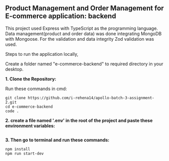 ## Product Management and Order Management for E-commerce application: backend

This project used Express with TypeScript as the programming language. Data management(product and order data) was done integrating MongoDB with Mongoose. For the validation and data integrity Zod validation was used.

Steps to run the application locally,

Create a folder named "e-commerce-backend" to required directory in your desktop.

**1. Clone the Repository:**

Run these commands in cmd:

```
git clone https://github.com/i-rehena14/apollo-batch-3-assignment-2.git
cd e-commerce-backend
code .
```

**2. create a file named '.env' in the root of the project and paste these environment variables:**

```

```

**3. Then go to terminal and run these commands:**

```
npm install
npm run start-dev
```
